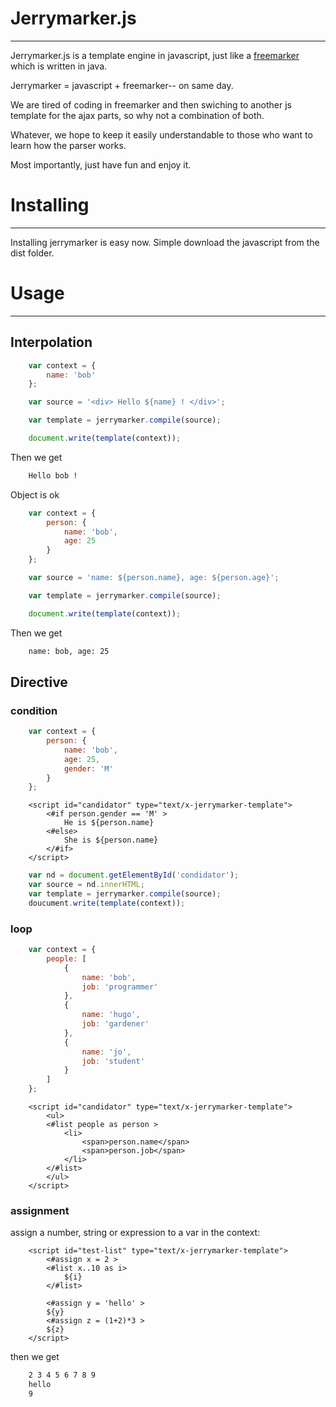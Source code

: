# Jerrymarker.js
------

Jerrymarker.js is a template engine in javascript, just like a [freemarker](http://freemarker.org/) which is written in java.

Jerrymarker = javascript + freemarker-- on same day.

We are tired of coding in freemarker and then swiching to another js template for the ajax parts, so why not a combination of both.

Whatever, we hope to keep it easily understandable to those who want to learn how the parser works.

Most importantly, just have fun and enjoy it.

# Installing
-----

Installing jerrymarker is easy now. Simple download the javascript from the dist folder.

# Usage
-----

## Interpolation

```javascript
    var context = {
        name: 'bob'
    };

    var source = '<div> Hello ${name} ! </div>';

    var template = jerrymarker.compile(source);

    document.write(template(context));
```
Then we get

```html
    Hello bob !
```

Object is ok
```javascript
    var context = {
        person: {
            name: 'bob',
            age: 25
        }
    };

    var source = 'name: ${person.name}, age: ${person.age}';

    var template = jerrymarker.compile(source);

    document.write(template(context));
```

Then we get

```html
    name: bob, age: 25
```

## Directive

### condition

```javascript
    var context = {
        person: {
            name: 'bob',
            age: 25,
            gender: 'M'
        }
    };
```

        <script id="candidator" type="text/x-jerrymarker-template">
            <#if person.gender == 'M' >
                He is ${person.name}
            <#else>
                She is ${person.name}
            </#if>
        </script>

```javascript
    var nd = document.getElementById('condidator');
    var source = nd.innerHTML;
    var template = jerrymarker.compile(source);
    doucument.write(template(context));
```

### loop

```javascript
    var context = {
        people: [
            {
                name: 'bob',
                job: 'programmer'
            },
            {
                name: 'hugo',
                job: 'gardener'
            },
            {
                name: 'jo',
                job: 'student'
            }
        ]
    };
```

        <script id="candidator" type="text/x-jerrymarker-template">
            <ul>
            <#list people as person >
                <li>
                    <span>person.name</span>
                    <span>person.job</span>
                </li> 
            </#list>
            </ul>
        </script>

### assignment

assign a number, string or expression to a var in the context:

        <script id="test-list" type="text/x-jerrymarker-template">
            <#assign x = 2 >
            <#list x..10 as i>
                ${i}
            </#list>

            <#assign y = 'hello' >
            ${y}
            <#assign z = (1+2)*3 >
            ${z}
        </script>

then we get 
```html
    2 3 4 5 6 7 8 9
    hello
    9
```

